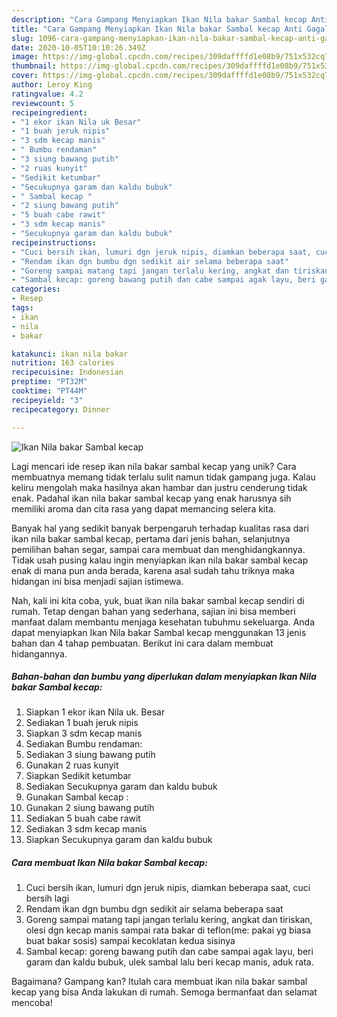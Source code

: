 ```yaml
---
description: "Cara Gampang Menyiapkan Ikan Nila bakar Sambal kecap Anti Gagal"
title: "Cara Gampang Menyiapkan Ikan Nila bakar Sambal kecap Anti Gagal"
slug: 1096-cara-gampang-menyiapkan-ikan-nila-bakar-sambal-kecap-anti-gagal
date: 2020-10-05T10:10:26.349Z
image: https://img-global.cpcdn.com/recipes/309daffffd1e08b9/751x532cq70/ikan-nila-bakar-sambal-kecap-foto-resep-utama.jpg
thumbnail: https://img-global.cpcdn.com/recipes/309daffffd1e08b9/751x532cq70/ikan-nila-bakar-sambal-kecap-foto-resep-utama.jpg
cover: https://img-global.cpcdn.com/recipes/309daffffd1e08b9/751x532cq70/ikan-nila-bakar-sambal-kecap-foto-resep-utama.jpg
author: Leroy King
ratingvalue: 4.2
reviewcount: 5
recipeingredient:
- "1 ekor ikan Nila uk Besar"
- "1 buah jeruk nipis"
- "3 sdm kecap manis"
- " Bumbu rendaman"
- "3 siung bawang putih"
- "2 ruas kunyit"
- "Sedikit ketumbar"
- "Secukupnya garam dan kaldu bubuk"
- " Sambal kecap "
- "2 siung bawang putih"
- "5 buah cabe rawit"
- "3 sdm kecap manis"
- "Secukupnya garam dan kaldu bubuk"
recipeinstructions:
- "Cuci bersih ikan, lumuri dgn jeruk nipis, diamkan beberapa saat, cuci bersih lagi"
- "Rendam ikan dgn bumbu dgn sedikit air selama beberapa saat"
- "Goreng sampai matang tapi jangan terlalu kering, angkat dan tiriskan, olesi dgn kecap manis sampai rata bakar di teflon(me: pakai yg biasa buat bakar sosis) sampai kecoklatan kedua sisinya"
- "Sambal kecap: goreng bawang putih dan cabe sampai agak layu, beri garam dan kaldu bubuk, ulek sambal lalu beri kecap manis, aduk rata."
categories:
- Resep
tags:
- ikan
- nila
- bakar

katakunci: ikan nila bakar 
nutrition: 163 calories
recipecuisine: Indonesian
preptime: "PT32M"
cooktime: "PT44M"
recipeyield: "3"
recipecategory: Dinner

---
```



![Ikan Nila bakar Sambal kecap](https://img-global.cpcdn.com/recipes/309daffffd1e08b9/751x532cq70/ikan-nila-bakar-sambal-kecap-foto-resep-utama.jpg)

Lagi mencari ide resep ikan nila bakar sambal kecap yang unik? Cara membuatnya memang tidak terlalu sulit namun tidak gampang juga. Kalau keliru mengolah maka hasilnya akan hambar dan justru cenderung tidak enak. Padahal ikan nila bakar sambal kecap yang enak harusnya sih memiliki aroma dan cita rasa yang dapat memancing selera kita.

Banyak hal yang sedikit banyak berpengaruh terhadap kualitas rasa dari ikan nila bakar sambal kecap, pertama dari jenis bahan, selanjutnya pemilihan bahan segar, sampai cara membuat dan menghidangkannya. Tidak usah pusing kalau ingin menyiapkan ikan nila bakar sambal kecap enak di mana pun anda berada, karena asal sudah tahu triknya maka hidangan ini bisa menjadi sajian istimewa.




Nah, kali ini kita coba, yuk, buat ikan nila bakar sambal kecap sendiri di rumah. Tetap dengan bahan yang sederhana, sajian ini bisa memberi manfaat dalam membantu menjaga kesehatan tubuhmu sekeluarga. Anda dapat menyiapkan Ikan Nila bakar Sambal kecap menggunakan 13 jenis bahan dan 4 tahap pembuatan. Berikut ini cara dalam membuat hidangannya.

<!--inarticleads1-->

##### Bahan-bahan dan bumbu yang diperlukan dalam menyiapkan Ikan Nila bakar Sambal kecap:

1. Siapkan 1 ekor ikan Nila uk. Besar
1. Sediakan 1 buah jeruk nipis
1. Siapkan 3 sdm kecap manis
1. Sediakan  Bumbu rendaman:
1. Sediakan 3 siung bawang putih
1. Gunakan 2 ruas kunyit
1. Siapkan Sedikit ketumbar
1. Sediakan Secukupnya garam dan kaldu bubuk
1. Gunakan  Sambal kecap :
1. Gunakan 2 siung bawang putih
1. Sediakan 5 buah cabe rawit
1. Sediakan 3 sdm kecap manis
1. Siapkan Secukupnya garam dan kaldu bubuk




<!--inarticleads2-->

##### Cara membuat Ikan Nila bakar Sambal kecap:

1. Cuci bersih ikan, lumuri dgn jeruk nipis, diamkan beberapa saat, cuci bersih lagi
1. Rendam ikan dgn bumbu dgn sedikit air selama beberapa saat
1. Goreng sampai matang tapi jangan terlalu kering, angkat dan tiriskan, olesi dgn kecap manis sampai rata bakar di teflon(me: pakai yg biasa buat bakar sosis) sampai kecoklatan kedua sisinya
1. Sambal kecap: goreng bawang putih dan cabe sampai agak layu, beri garam dan kaldu bubuk, ulek sambal lalu beri kecap manis, aduk rata.




Bagaimana? Gampang kan? Itulah cara membuat ikan nila bakar sambal kecap yang bisa Anda lakukan di rumah. Semoga bermanfaat dan selamat mencoba!
